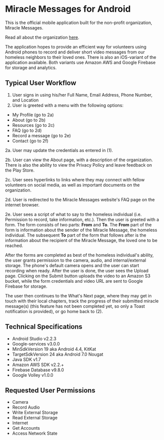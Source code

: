 Miracle Messages for Android 
============================

This is the official mobile application built for the non-profit organization, Miracle Messages.

Read all about the organization [here](http://miraclemessages.org/).

The application hopes to provide an efficient way for volunteers using Android phones to record and deliver short video messages from our homeless neighbors to their loved ones. There is also an iOS-variant of the application available. Both variants use Amazon AWS and Google Firebase for storage and analytics.

Typical User Workflow
---------------------
1. User signs in using his/her Full Name, Email Address, Phone Number, and Location
2. User is greeted with a menu with the following options:
  * My Profile (go to 2a)
  * About (go to 2b)
  * Resources (go to 2c)
  * FAQ (go to 2d)
  * Record a message (go to 2e)
  * Contact (go to 2f)

2a. User may update the credentials as entered in (1).

2b. User can view the About page, with a description of the organization. There is also the ability to view the Privacy Policy and leave feedback on the Play Store.

2c. User sees hyperlinks to links where they may connect with fellow volunteers on social media, as well as important documents on the organization.

2d. User is redirected to the Miracle Messages website's FAQ page on the internet browser.

2e. User sees a script of what to say to the homeless individual (i.e. Permission to record, take information, etc.). Then the user is greeted with a form. The form consists of two parts: **From** and **To**. The **From** part of the form is information about the sender of the Miracle Message, the homeless individual. The subsequent **To** part of the form that follows after is the information about the recipient of the Miracle Message, the loved one to be reached. 

After the forms are completed as best of the homeless individual's ability, the user grants permission to the camera, audio, and internal/external storage. The phone's default camera opens and the user can start recording when ready. After the user is done, the user sees the Upload page. Clicking on the Submit button uploads the video to an Amazon S3 bucket, while the form credentials and video URL are sent to Google Firebase for storage. 

The user then continues to the What's Next page, where they may get in touch with their local chapters, track the progress of their submitted miracle message(s) (this feature has not been completed yet, so only a Toast notification is provided), or go home back to (2).

Technical Specifications
------------------------
* Android Studio v2.2.3
* Google-services v3.0.0
* MinSdkVersion 19 aka Android 4.4, KitKat
* TargetSdkVersion 24 aka Android 7.0 Nougat
* Java SDK v1.7
* Amazon AWS SDK v2.2.+
* Firebase Database v9.8.0
* Google Volley v1.0.0

Requested User Permissions
--------------------------
* Camera
* Record Audio
* Write External Storage
* Read External Storage
* Internet
* Get Accounts
* Access Network State
